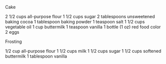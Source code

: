 Cake

2 1/2 cups all-purpose flour
1 1/2 cups sugar
2 tablespoons unsweetened baking cocoa
1 tablespoon baking powder
1 teaspoon salt
1 1/2 cups vegetable oil
1 cup buttermilk
1 teaspoon vanilla
1 bottle (1 oz) red food color 
2 eggs

Frosting

1/2 cup all-purpose flour
1 1/2 cups milk
1 1/2 cups sugar
1 1/2 cups softened buttermilk
1 tablespoon vanilla
